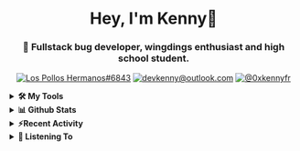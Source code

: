 <div align="center">
<h1> Hey, I'm Kenny👋 </h1>
<h3> 🐛 Fullstack bug developer, wingdings enthusiast and high school student. </h3>

[![Los Pollos Hermanos#6843](https://img.shields.io/badge/Lumpy%236843-5865F2?logo=discord&logoColor=ffffff)](https://discordapp.com/users/717974888844886117)
[![devkenny@outlook.com](https://img.shields.io/badge/devkenny%40outlook.com-0078d4?logo=Microsoft+Outlook&logoColor=ffffff)](mailto:devkenny@outlook.com)
[![@0xkennyfr](https://img.shields.io/badge/%400xkennyfr-1DA1F2?logo=twitter&logoColor=white)](https://)

</div>
<details>
 <summary> <b>🛠️ My Tools</b></summary>

[![My Skills](https://skillicons.dev/icons?i=js,ts,git,html,css,jquery,react,vscode,nodejs&perline=3)](https://skillicons.dev)
</details>

<details>
 <summary> <b>📊 Github Stats</b></summary>
  <br/>
  
[![GitHub Streak](https://github-readme-streak-stats.herokuapp.com?user=devkennyy&theme=dark&hide_border=true&date_format=M%20j%5B%2C%20Y%5D)](https://git.io/streak-stats)

![My GitHub stats](https://github-readme-stats.vercel.app/api?username=devkennyy&theme=slateorange&show_icons=true&title_color=f58804&hide_border=true&bg_color=101414&hide_title=true&count_private=true)
</details>

<details>
 <summary><b>⚡Recent Activity</b></summary>
 
 <!--START_SECTION:activity-->
1. 🗣 Commented on [#3](https://github.com/devkennyy/repodata/issues/3) in [devkennyy/repodata](https://github.com/devkennyy/repodata)
2. 💪 Opened PR [#54](https://github.com/Henrik-3/unofficial-valorant-api/pull/54) in [Henrik-3/unofficial-valorant-api](https://github.com/Henrik-3/unofficial-valorant-api)
3. 🗣 Commented on [#3](https://github.com/devkennyy/repodata/issues/3) in [devkennyy/repodata](https://github.com/devkennyy/repodata)
4. ❗️ Closed issue [#2](https://github.com/devkennyy/repodata/issues/2) in [devkennyy/repodata](https://github.com/devkennyy/repodata)
5. ❗️ Closed issue [#34](https://github.com/devkennyy/rungeon/issues/34) in [devkennyy/rungeon](https://github.com/devkennyy/rungeon)
6. 🎉 Merged PR [#153](https://github.com/devkennyy/rungeon/pull/153) in [devkennyy/rungeon](https://github.com/devkennyy/rungeon)
7. 🗣 Commented on [#2](https://github.com/devkennyy/repodata/issues/2) in [devkennyy/repodata](https://github.com/devkennyy/repodata)
8. 🗣 Commented on [#4](https://github.com/devkennyy/repodata/issues/4) in [devkennyy/repodata](https://github.com/devkennyy/repodata)
9. 🎉 Merged PR [#4](https://github.com/devkennyy/repodata/pull/4) in [devkennyy/repodata](https://github.com/devkennyy/repodata)
10. 🗣 Commented on [#2](https://github.com/devkennyy/repodata/issues/2) in [devkennyy/repodata](https://github.com/devkennyy/repodata)
 <!--END_SECTION:activity-->
</details>

<details>
 <summary> <b>🎵 Listening To</b></summary>

 [![spotify-github-profile](https://spotify-github-profile.vercel.app/api/view?uid=zlnzp9s24yxie6ao0me0sksfd&cover_image=true&theme=default&bar_color_cover=false&bar_color=fb8c04)](https://github.com/kittinan/spotify-github-profile)

 </details>


